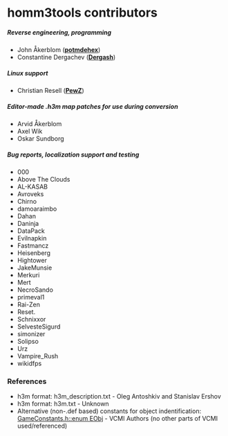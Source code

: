 homm3tools contributors
============================================
##### Reverse engineering, programming
* John Åkerblom (**[potmdehex](https://github.com/potmdehex)**)
* Constantine Dergachev (**[Dergash](https://github.com/Dergash)**)

##### Linux support
* Christian Resell (**[PewZ](https://github.com/PewZ)**)

##### Editor-made .h3m map patches for use during conversion
* Arvid Åkerblom
* Axel Wik
* Oskar Sundborg

##### Bug reports, localization support and testing
* 000
* Above The Clouds
* AL-KASAB 
* Avroveks
* Chirno
* damoaraimbo
* Dahan
* Daninja
* DataPack
* Evilnapkin
* Fastmancz 
* Heisenberg
* Hightower
* JakeMunsie
* Merkuri
* Mert
* NecroSando
* primeval1
* Rai-Zen
* Reset.
* Schnixxor
* SelvesteSigurd
* simonizer
* Solipso
* Urz 
* Vampire_Rush
* wikidfps

### References
* h3m format: h3m_description.txt - Oleg Antoshkiv and Stanislav Ershov
* h3m format: h3m.txt - Unknown
* Alternative (non-.def based) constants for object indentification: [GameConstants.h::enum EObj](https://github.com/vcmi/vcmi/blob/6d502ef1a16b70ef93596f241d5afbc5203064f5/lib/GameConstants.h#L505) - VCMI Authors (no other parts of VCMI used/referenced)
